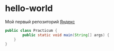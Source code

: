 # hello-world
Мой первый репозиторий
[Яндекс](https://www.yandex.ru "Я Yandex!")
```java
public class Practicum {
		public static void main(String[] args) {
    }
}
```
